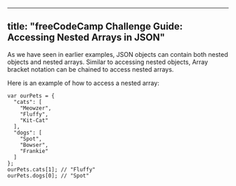 
---
title: "freeCodeCamp Challenge Guide: Accessing Nested Arrays in JSON"
---

As we have seen in earlier examples, JSON objects can contain both nested objects and nested arrays. Similar to accessing nested objects, Array bracket notation can be chained to access nested arrays.

Here is an example of how to access a nested array:

    var ourPets = { 
      "cats": [
        "Meowzer",
        "Fluffy",
        "Kit-Cat"
      ],
      "dogs": [
        "Spot",
        "Bowser",
        "Frankie"
      ]
    };
    ourPets.cats[1]; // "Fluffy"
    ourPets.dogs[0]; // "Spot"

